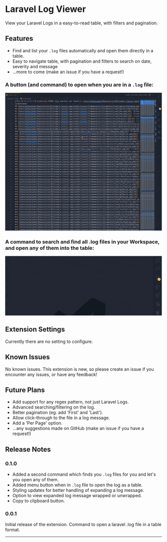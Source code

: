 # Laravel Log Viewer

View your Laravel Logs in a easy-to-read table, with filters and pagination.

## Features

- Find and list your `.log` files automatically and open them directly in a table.
- Easy to navigate table, with pagination and filters to search on date, severity and message
- ...more to come (make an issue if you have a request!)

### A button (and command) to open when you are in a `.log` file:

![First Demo](images/button-demo.gif)

### A command to search and find all .log files in your Workspace, and open any of them into the table:

![Second Demo](images/find-log-command.gif)

## Extension Settings

Currently there are no setting to configure.

## Known Issues

No known issues. This extension is new, so please create an issue if you encounter any issues, or have any feedback!

## Future Plans

- Add support for any regex pattern, not just Laravel Logs.
- Advanced searching/filtering on the log.
- Better pagination (eg. add 'First' and 'Last').
- Allow click-through to the file in a log message.
- Add a 'Per Page' option.
- ...any suggestions made on GitHub (make an issue if you have a request!)

## Release Notes

### 0.1.0

- Added a second command which finds you `.log` files for you and let's you open any of them.
- Added menu button when in `.log` file to open the log as a table.
- Styling updates for better handling of expanding a log message.
- Option to view expanded log message wrapped or unwrapped.
- Copy to clipboard button.

### 0.0.1

Initial release of the extension. Command to open a laravel .log file in a table format.

---
